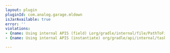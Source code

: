 ```yaml
---
layout: plugin
pluginId: com.analog.garage.mldown
isJarAvailable: true
error: ''
violations:
- {name: Using internal APIS (field) Lorg/gradle/internal/file/PathToFileResolver;}
- {name: Using internal APIS (instantiate) org/gradle/api/internal/tasks/SimpleWorkResult}

---
```

